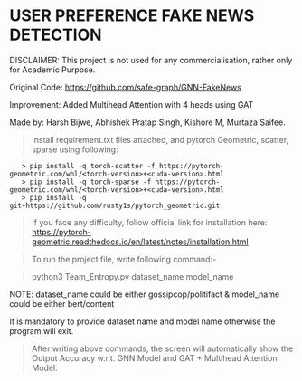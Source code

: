 # USER PREFERENCE FAKE NEWS DETECTION

DISCLAIMER: This project is not used for any commercialisation, rather only for Academic Purpose. 

Original Code: https://github.com/safe-graph/GNN-FakeNews

Improvement: Added Multihead Attention with 4 heads using GAT 
 																
 																
Made by: 
   Harsh Bijwe,
   Abhishek Pratap Singh,
   Kishore M,
   Murtaza Saifee.
   
> Install requirement.txt files attached, and pytorch Geometric, scatter, sparse using following:

       > pip install -q torch-scatter -f https://pytorch-geometric.com/whl/<torch-version>+<cuda-version>.html
       > pip install -q torch-sparse -f https://pytorch-geometric.com/whl/<torch-version>+<cuda-version>.html
       > pip install -q git+https://github.com/rusty1s/pytorch_geometric.git
       
> If you face any difficulty, follow official link for installation here: https://pytorch-geometric.readthedocs.io/en/latest/notes/installation.html

 																
 															
> To run the project file, write following command:-
 													
> python3 Team_Entropy.py dataset_name model_name
 														
NOTE: dataset_name could be either gossipcop/politifact & model_name could be either bert/content
 															  
 															  
It is mandatory to provide dataset name and model name otherwise the program will exit.
 															  
> After writing above commands, the screen will automatically show the Output Accuracy w.r.t. GNN Model and GAT + Multihead Attention Model.
